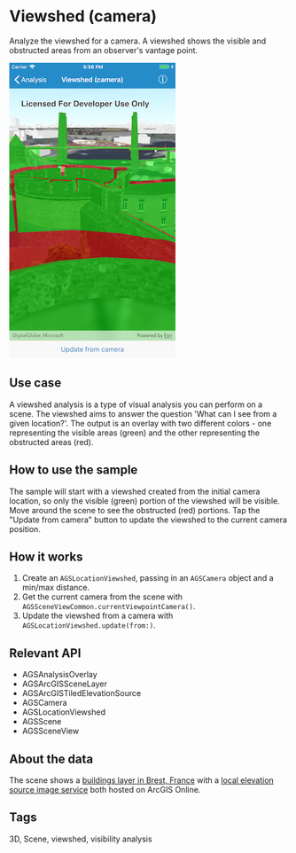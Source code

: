 # Viewshed (camera)

Analyze the viewshed for a camera. A viewshed shows the visible and obstructed areas from an observer's vantage point. 

![Viewshed analysis from a camera](viewshed-camera.png)

## Use case

A viewshed analysis is a type of visual analysis you can perform on a scene. The viewshed aims to answer the question 'What can I see from a given location?'. The output is an overlay with two different colors - one representing the visible areas (green) and the other representing the obstructed areas (red).

## How to use the sample

The sample will start with a viewshed created from the initial camera location, so only the visible (green) portion of the viewshed will be visible. Move around the scene to see the obstructed (red) portions. Tap the "Update from camera" button to update the viewshed to the current camera position.

## How it works

1. Create an `AGSLocationViewshed`, passing in an `AGSCamera` object and a min/max distance.
2. Get the current camera from the scene with `AGSSceneViewCommon.currentViewpointCamera()`.
3. Update the viewshed from a camera with `AGSLocationViewshed.update(from:)`.

## Relevant API

* AGSAnalysisOverlay
* AGSArcGISSceneLayer
* AGSArcGISTiledElevationSource
* AGSCamera
* AGSLocationViewshed
* AGSScene
* AGSSceneView

## About the data

The scene shows a [buildings layer in Brest, France](https://tiles.arcgis.com/tiles/P3ePLMYs2RVChkJx/arcgis/rest/services/Buildings_Brest/SceneServer/layers/0) with a [local elevation source image service](https://scene.arcgis.com/arcgis/rest/services/BREST_DTM_1M/ImageServer) both hosted on ArcGIS Online.

## Tags

3D, Scene, viewshed, visibility analysis
